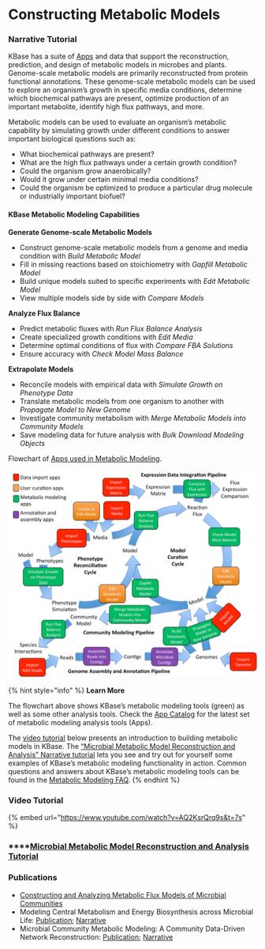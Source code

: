 # Constructing Metabolic Models

### Narrative Tutorial

KBase has a suite of [Apps](../../using-apps-1/app-catalog.md) and data that support the reconstruction, prediction, and design of metabolic models in microbes and plants. Genome-scale metabolic models are primarily reconstructed from protein functional annotations. These genome-scale metabolic models can be used to explore an organism’s growth in specific media conditions, determine which biochemical pathways are present, optimize production of an important metabolite, identify high flux pathways, and more.

Metabolic models can be used to evaluate an organism’s metabolic capability by simulating growth under different conditions to answer important biological questions such as:

* What biochemical pathways are present?
* What are the high flux pathways under a certain growth condition?
* Could the organism grow anaerobically?
* Would it grow under certain minimal media conditions?
* Could the organism be optimized to produce a particular drug molecule or industrially important biofuel?

#### KBase Metabolic Modeling Capabilities

**Generate Genome-scale Metabolic Models**

* Construct genome-scale metabolic models from a genome and media condition with _Build Metabolic Model_
* Fill in missing reactions based on stoichiometry with _Gapfill Metabolic Model_
* Build unique models suited to specific experiments with _Edit Metabolic Model_
* View multiple models side by side with _Compare Models_

**Analyze Flux Balance**

* Predict metabolic fluxes with _Run Flux Balance Analysis_
* Create specialized growth conditions with _Edit Media_
* Determine optimal conditions of flux with _Compare FBA Solutions_
* Ensure accuracy with _Check Model Mass Balance_

**Extrapolate Models**

* Reconcile models with empirical data with _Simulate Growth on Phenotype Data_
* Translate metabolic models from one organism to another with _Propagate Model to New Genome_
* Investigate community metabolism with _Merge Metabolic Models into Community Models_
* Save modeling data for future analysis with _Bulk Download Modeling Objects_

Flowchart of [Apps used in Metabolic Modeling](../../using-apps-1/analysis-apps-in-kbase/metabolic-modeling-in-kbase.md).

![](../../.gitbook/assets/modeling-flowchart.jpg)

{% hint style="info" %}
**Learn More**

The flowchart above shows KBase’s metabolic modeling tools \(green\) as well as some other analysis tools. Check the [App Catalog](../../using-apps-1/app-catalog.md) for the latest set of metabolic modeling analysis tools \(Apps\).

The [video tutorial](https://www.youtube.com/watch?v=AQ2KsrQrq9s&list=PLh7Q4SqpZYTwdK8ekQnqKinFzbqZuzu8f) below presents an introduction to building metabolic models in KBase. The [“Microbial Metabolic Model Reconstruction and Analysis” Narrative tutorial](./#narrative-tutorial) lets you see and try out for yourself some examples of KBase’s metabolic modeling functionality in action. Common questions and answers about KBase’s metabolic modeling tools can be found in the [Metabolic Modeling FAQ](faq-metabolic-modeling-in-kbase.md).
{% endhint %}

### Video Tutorial

{% embed url="https://www.youtube.com/watch?v=AQ2KsrQrq9s&t=7s" %}

### \*\*\*\*[Microbial Metabolic Model Reconstruction and Analysis Tutorial](https://narrative.kbase.us/narrative/ws.18302.obj.61)

### **Publications**

* [Constructing and Analyzing Metabolic Flux Models of Microbial Communities](constructing-and-analyzing-metabolic-flux-models-of-microbial-communities.md)
* Modeling Central Metabolism and Energy Biosynthesis across Microbial Life: [Publication](http://bmcgenomics.biomedcentral.com/articles/10.1186/s12864-016-2887-8); [Narrative](https://narrative.kbase.us/narrative/ws.15253.obj.1)
* Microbial Community Metabolic Modeling: A Community Data-Driven Network Reconstruction: [Publication](http://onlinelibrary.wiley.com/doi/10.1002/jcp.25428/full); [Narrative](https://narrative.kbase.us/narrative/ws.13807.obj.1)

